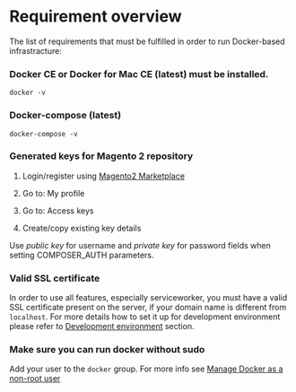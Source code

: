 # Requirement overview

The list of requirements that must be fulfilled in order to run Docker-based infrastracture:

### Docker CE or Docker for Mac CE (latest) must be installed.

`docker -v`

### Docker-compose (latest)

`docker-compose -v`

### Generated keys for Magento 2 repository

1.  Login/register using [Magento2 Marketplace](https://account.magento.com/applications/customer/login/)

2.  Go to: My profile

3.  Go to: Access keys

4.  Create/copy existing key details

Use _public key_ for username and _private key_ for password fields when setting COMPOSER_AUTH parameters.

### Valid SSL certificate

In order to use all features, especially serviceworker, you must have a valid SSL certificate present on the server, 
if your domain name is different from `localhost`. For more details how to set it up for development environment 
please refer to [Development environment](/docker/E-development-environment.md) section.

### Make sure you can run docker without sudo

Add your user to the `docker` group. For more info see [Manage Docker as a non-root user](https://docs.docker.com/install/linux/linux-postinstall/)
